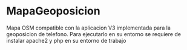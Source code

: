 # MapaGeoposicion
Mapa OSM compatible con la aplicacion V3 implementada para la geoposicion de telefono. Para ejecutarlo en su entorno se requiere de instalar apache2 y php en su entorno de trabajo
